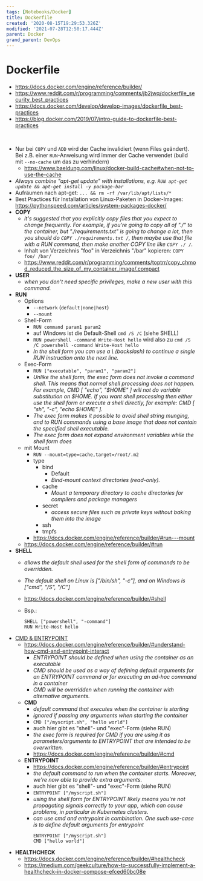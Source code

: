 ```yaml
---
tags: [Notebooks/Docker]
title: Dockerfile
created: '2020-08-15T19:29:53.326Z'
modified: '2021-07-28T12:50:17.444Z'
parent: Docker
grand_parent: DevOps
---
```


# Dockerfile
- <https://docs.docker.com/engine/reference/builder/>
- <https://www.reddit.com/r/programming/comments/jb2jwq/dockerfile_security_best_practices>
- <https://docs.docker.com/develop/develop-images/dockerfile_best-practices>
- <https://blog.docker.com/2019/07/intro-guide-to-dockerfile-best-practices>

<br/>

- Nur bei `COPY` und `ADD` wird der Cache invalidiert (wenn Files geändert). Bei z.B. einer `RUN`-Anweisung wird immer der Cache verwendet (build mit `--no-cache` um das zu verhindern)
  - <https://www.baeldung.com/linux/docker-build-cache#when-not-to-use-the-cache> 
- *Always combine "apt-get update" with installations, e.g. `RUN apt-get update && apt-get install -y package-bar`*
- Aufräumen nach apt-get: `... && rm -rf /var/lib/apt/lists/*`
- Best Practices für Installation von Linux-Paketen in Docker-Images: <https://pythonspeed.com/articles/system-packages-docker/>
- **COPY**
  - *it's suggested that you explicitly copy files that you expect to change frequently. For example, if you're going to copy all of "./" to the container, but "./requirements.txt" is going to change a lot, then you should do `COPY ./requirements.txt /`, then maybe use that file with a RUN command, then make another COPY line like `COPY ./ /`.*
  - Inhalt von Verzeichnis "foo" in Verzeichnis "/bar" kopieren: `COPY foo/ /bar/` 
  - <https://www.reddit.com/r/programming/comments/toptrr/copy_chmod_reduced_the_size_of_my_container_image/.compact>
- **USER**
  - *when you don't need specific privileges, make a new user with this command.*
- **RUN**
  - Options
    - `--network` (`default|none|host`)
    - `--mount`  
  - Shell-Form
    - `RUN command param1 param2`
    - auf Windows ist die Default-Shell `cmd /S /C` (siehe SHELL)
    - `RUN powershell -command Write-Host hello` wird also zu `cmd /S /C powershell -command Write-Host hello`
    - *In the shell form you can use a \ (backslash) to continue a single RUN instruction onto the next line.*
  - Exec-Form
    - `RUN ["executable", "param1", "param2"]`
    - *Unlike the shell form, the exec form does not invoke a command shell. This means that normal shell processing does not happen. For example, CMD [ "echo", "$HOME" ] will not do variable substitution on $HOME. If you want shell processing then either use the shell form or execute a shell directly, for example: CMD [ "sh", "-c", "echo $HOME" ].*
    - *The exec form makes it possible to avoid shell string munging, and to RUN commands using a base image that does not contain the specified shell executable.*
    - *The exec form does not expand environment variables while the shell form does*
  - mit Mount
    - `RUN --mount=type=cache,target=/root/.m2`
    - type
      - bind
        - Default
        - *Bind-mount context directories (read-only).* 
      - cache
        - *Mount a temporary directory to cache directories for compilers and package managers* 
      - secret
        - *access secure files such as private keys without baking them into the image* 
      - ssh
      - tmpfs
    - <https://docs.docker.com/engine/reference/builder/#run---mount>
  - <https://docs.docker.com/engine/reference/builder/#run>
- **SHELL**
  - *allows the default shell used for the shell form of commands to be overridden.*
  - *The default shell on Linux is ["/bin/sh", "-c"], and on Windows is ["cmd", "/S", "/C"]*
  - <https://docs.docker.com/engine/reference/builder/#shell>
  - Bsp.:

    ```
    SHELL ["powershell", "-command"]
    RUN Write-Host hello
    ```
- <u>CMD & ENTRYPOINT</u>
  - <https://docs.docker.com/engine/reference/builder/#understand-how-cmd-and-entrypoint-interact>
    - *ENTRYPOINT should be defined when using the container as an executable*
    - *CMD should be used as a way of defining default arguments for an ENTRYPOINT command or for executing an ad-hoc command in a container*
    - *CMD will be overridden when running the container with alternative arguments.* 
  - **CMD**
    - *default command that executes when the container is starting*
    - *ignored if passing any arguments when starting the container*
    - `CMD ["/myscript.sh", "hello world"]`
    - auch hier gibt es "shell"- und "exec"-Form (siehe RUN)
    - *the exec form is required for CMD if you are using it as parameters/arguments to ENTRYPOINT that are intended to be overwritten.*
    - <https://docs.docker.com/engine/reference/builder/#cmd>
  - **ENTRYPOINT**
    - <https://docs.docker.com/engine/reference/builder/#entrypoint>
    - *the default command to run when the container starts. Moreover, we're now able to provide extra arguments.*
    - auch hier gibt es "shell"- und "exec"-Form (siehe RUN)
    - `ENTRYPOINT ["/myscript.sh"]`
    - *using the shell form for ENTRYPOINT likely means you're not propagating signals correctly to your app, which can cause problems, in particular in Kubernetes clusters.*
    - *can use cmd and entrypoint in combination. One such use-case is to define default arguments for entrypoint*
      ```
      ENTRYPOINT ["/myscript.sh"]
      CMD ["hello world"]
      ``` 
- **HEALTHCHECK**
  - <https://docs.docker.com/engine/reference/builder/#healthcheck>
  - <https://medium.com/geekculture/how-to-successfully-implement-a-healthcheck-in-docker-compose-efced60bc08e>
